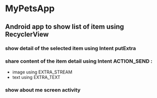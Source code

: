 # MyPetsApp
## Android app to show list of item using RecyclerView

### show detail of the selected item using Intent putExtra

### share content of the item detail using Intent ACTION_SEND : 
- image using EXTRA_STREAM
- text using EXTRA_TEXT

### show about me screen activity
